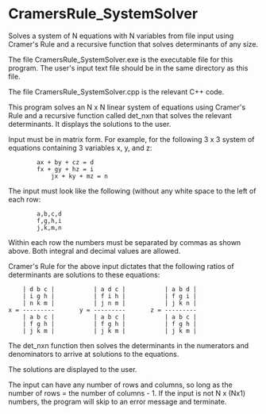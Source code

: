 # CramersRule_SystemSolver
Solves a system of N equations with N variables from file input using Cramer's Rule and a recursive function that solves determinants of any size.

The file CramersRule_SystemSolver.exe is the executable file for this program. The user's input text file should be in the same directory as this file.

The file CramersRule_SystemSolver.cpp is the relevant C++ code.

This program solves an N x N linear system of equations using Cramer's Rule and a recursive
function called det_nxn that solves the relevant determinants. It displays the solutions
to the user.

Input must be in matrix form. For example, for the following 3 x 3 system of equations
containing 3 variables x, y, and z:

			ax + by + cz = d
			fx + gy + hz = i
      			jx + ky + mz = n
      
The input must look like the following (without any white space to the left of each row:

			a,b,c,d
			f,g,h,i
			j,k,m,n
      
Within each row the numbers must be separated by commas as shown above. Both integral and decimal
values are allowed.

Cramer's Rule for the above input dictates that the following ratios of determinants are solutions
to these equations:

		| d b c |			| a d c |			| a b d |
		| i g h |			| f i h |			| f g i |
		| n k m |			| j n m |			| j k n |
	x =	---------		y = ---------       z = ---------
		| a b c |			| a b c |			| a b c |
		| f g h |			| f g h |			| f g h |
		| j k m |			| j k m |			| j k m |

The det_nxn function then solves the determinants in the numerators and denominators to arrive
at solutions to the equations.

The solutions are displayed to the user.

The input can have any number of rows and columns, so long as the number of rows = the number of columns - 1.
If the input is not N x (Nx1) numbers, the program will skip to an error message and terminate.
